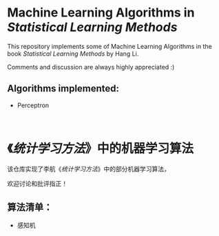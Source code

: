 # Machine Learning Algorithms in *Statistical Learning Methods*

This repository implements some of Machine Learning Algorithms in the book *Statistical Learning Methods* by Hang Li.

Comments and discussion are always highly appreciated :)

## Algorithms implemented:

- Perceptron 


&nbsp;&nbsp;&nbsp;&nbsp;&nbsp;&nbsp;&nbsp;&nbsp;&nbsp;
          


# 《*统计学习方法*》中的机器学习算法

该仓库实现了李航《*统计学习方法*》中的部分机器学习算法，

欢迎讨论和批评指正！

## 算法清单：

- 感知机
